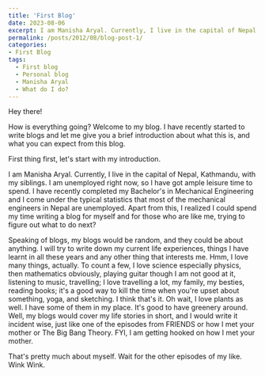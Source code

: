 ```yaml
---
title: 'First Blog'
date: 2023-08-06
excerpt: I am Manisha Aryal. Currently, I live in the capital of Nepal, Kathmandu, with my siblings. I am unemployed right now, so I have got ample leisure time to spend.
permalink: /posts/2012/08/blog-post-1/
categories: 
- First Blog
tags:
  - First blog
  - Personal blog
  - Manisha Aryal
  - What do I do?
---
```


Hey there!

How is everything going? Welcome to my blog. I have recently started to write blogs and let me give you a brief introduction about what this is, and what you can expect from this blog. 

First thing first, let's start with my introduction. 

I am Manisha Aryal. Currently, I live in the capital of Nepal, Kathmandu, with my siblings. I am unemployed right now, so I have got ample leisure time to spend. I have recently completed my Bachelor's in Mechanical Engineering and I come under the typical statistics that most of the mechanical engineers in Nepal are unemployed. Apart from this, I realized I could spend my time writing a blog for myself and for those who are like me, trying to figure out what to do next?

Speaking of blogs, my blogs would be random, and they could be about anything. I will try to write down my current life experiences, things I have learnt in all these years and any other thing that interests me. Hmm, I love many things, actually. To count a few, I love science especially physics, then mathematics obviously, playing guitar though I am not good at it, listening to music, travelling; I love travelling a lot, my family, my besties, reading books; it's a good way to kill the time when you're upset about something, yoga, and sketching. I think that's it. Oh wait, I love plants as well. I have some of them in my place. It's good to have greenery around. Well, my blogs would cover my life stories in short, and I would write it incident wise, just like one of the episodes from FRIENDS or how I met your mother or The Big Bang Theory. FYI, I am getting hooked on how I met your mother.

That's pretty much about myself. Wait for the other episodes of my like. Wink Wink.